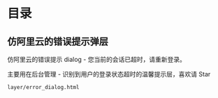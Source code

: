 # 目录



## 仿阿里云的错误提示弹层

仿阿里云的错误提示 dialog - 您当前的会话已超时，请重新登录。

主要用在后台管理 - 识别到用户的登录状态超时的温馨提示层，喜欢请 Star

```
layer/error_dialog.html
```


